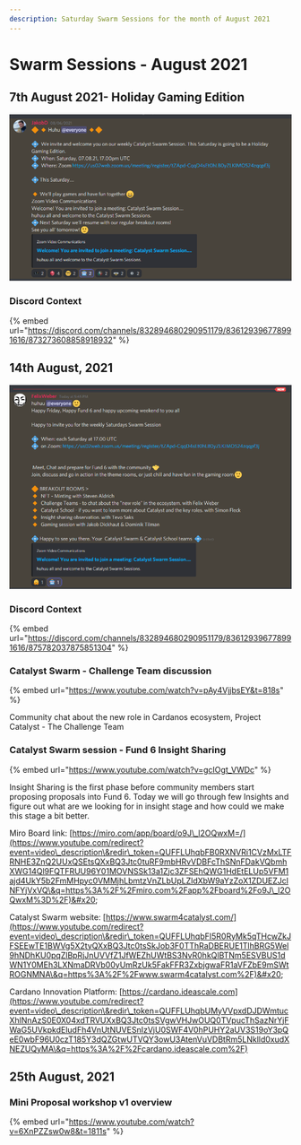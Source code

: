 ```yaml
---
description: Saturday Swarm Sessions for the month of August 2021
---
```


# Swarm Sessions - August 2021

## 7th August 2021- Holiday Gaming Edition

![This Saturday is going to be a Holiday Gaming Edition.](../.gitbook/assets/2021-08-11-1-.png)

### Discord Context

{% embed url="https://discord.com/channels/832894680290951179/836129396778991616/873273608858918932" %}

## 14th August, 2021

![](../.gitbook/assets/2021-08-13-15-.png)

### Discord Context

{% embed url="https://discord.com/channels/832894680290951179/836129396778991616/875782037875851304" %}

### Catalyst Swarm - Challenge Team discussion

{% embed url="https://www.youtube.com/watch?v=pAy4VjjbsEY&t=818s" %}

Community chat about the new role in Cardanos ecosystem, Project Catalyst - The Challenge Team

### Catalyst Swarm session - Fund 6 Insight Sharing

{% embed url="https://www.youtube.com/watch?v=gcIOgt_VWDc" %}

Insight Sharing is the first phase before community members start proposing proposals into Fund 6. Today we will go through few Insights and figure out what are we looking for in insight stage and how could we make this stage a bit better.&#x20;

Miro Board link: [https://miro.com/app/board/o9J\_l2OQwxM=/](https://www.youtube.com/redirect?event=video\_description\&redir\_token=QUFFLUhqbFB0RXNVRi1CVzMxLTFRNHE3ZnQ2UUxQSEtsQXxBQ3Jtc0tuRF9mbHRvVDBFcThSNnFDakVQbmhXWG14Ql9FQTFRUU96Y01MOVNSSk13a1Zjc3ZFSEhQWG1HdEtELUp5VFM1ajd4UkY5b2FmMHpyc0VMMjhLbmtzVnZLbUpLZldXbW9aYzZoX1ZDUEZJclNFYjVxVQ\&q=https%3A%2F%2Fmiro.com%2Fapp%2Fboard%2Fo9J\_l2OQwxM%3D%2F)&#x20;

Catalyst Swarm website: [https://www.swarm4catalyst.com/](https://www.youtube.com/redirect?event=video\_description\&redir\_token=QUFFLUhqbFI5R0RyMk5qTHcwZkJFSEEwTE1BWVg5X2tyQXxBQ3Jtc0tsSkJob3F0TThRaDBERUE1TlhBRG5Wel9hNDhKU0pqZlBpRjJnUVVfZ1JfWEZhUWtBS3NvR0hkQlBTNm5ESVBUS1dWN1Y0MEh3LXNmaDRVb00yUmRzUk5FakFFR3ZxbjgwaFR1aVFZbE9mSWtROGNMNA\&q=https%3A%2F%2Fwww.swarm4catalyst.com%2F)&#x20;

Cardano Innovation Platform: [https://cardano.ideascale.com](https://www.youtube.com/redirect?event=video\_description\&redir\_token=QUFFLUhqbUMyVVpxdDJDWmtucXhlNnAzS0E0X04xdTRVUXxBQ3Jtc0tsSVgwVHJwOUQ0TVpucThSazNrYjFWaG5UVkpkdEludFh4VnUtNUVESnIzVjU0SWF4V0hPUHY2aUV3S19oY3pQeE0wbF96U0czT185Y3dQZGtwUTVQY3owU3AtenVuVDBtRm5LNklld0xudXNEZUQyMA\&q=https%3A%2F%2Fcardano.ideascale.com%2F)

## 25th August, 2021

### Mini Proposal workshop v1 overview

{% embed url="https://www.youtube.com/watch?v=6XnPZZsw0w8&t=1811s" %}





